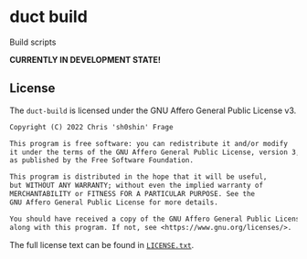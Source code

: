 # duct build

Build scripts

**CURRENTLY IN DEVELOPMENT STATE!**

## License

The `duct-build` is licensed under the GNU Affero General Public License v3.

```txt
Copyright (C) 2022 Chris 'sh0shin' Frage

This program is free software: you can redistribute it and/or modify
it under the terms of the GNU Affero General Public License, version 3,
as published by the Free Software Foundation.

This program is distributed in the hope that it will be useful,
but WITHOUT ANY WARRANTY; without even the implied warranty of
MERCHANTABILITY or FITNESS FOR A PARTICULAR PURPOSE. See the
GNU Affero General Public License for more details.

You should have received a copy of the GNU Affero General Public License
along with this program. If not, see <https://www.gnu.org/licenses/>.
```

The full license text can be found in [`LICENSE.txt`](LICENSE.txt).

[//]: # ( vim: set ft=markdown : )
